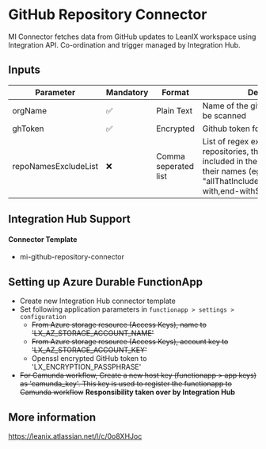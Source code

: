 # GitHub Repository Connector

MI Connector fetches data from GitHub updates to LeanIX workspace using Integration API. Co-ordination and trigger managed by
Integration Hub.

## Inputs


| Parameter          | Mandatory | Format               | Description                                                                                                                                                                       |
| ------------------ | --------- | -------------------- | --------------------------------------------------------------------------------------------------------------------------------------------------------------------------------- |
| orgName            | ✅        | Plain Text           | Name of the github organization to be scanned                                                                                                                                     |
| ghToken            | ✅        | Encrypted            | Github token for repository access                                                                                                                                                |
| repoNamesExcludeList | ❌        | Comma seperated list | List of regex expressions to identify repositories, that should not be included in the scanning result, by their names (eg.: "allThatIncludeThisSubstring,^start-with,end-with$") |


## Integration Hub Support

#### Connector Template

- mi-github-repository-connector

## Setting up Azure Durable FunctionApp

- Create new Integration Hub connector template
- Set following application parameters in `functionapp > settings > configuration`
  - ~~From Azure storage resource (Access Keys), name to 'LX_AZ_STORAGE_ACCOUNT_NAME'~~
  - ~~From Azure storage resource (Access Keys), account key to 'LX_AZ_STORAGE_ACCOUNT_KEY'~~
  - Openssl encrypted GitHub token to 'LX_ENCRYPTION_PASSPHRASE'
- ~~For Camunda workflow, Create a new host key (functionapp > app keys) as 'camunda_key'. This key is used to register the
  functionapp to Camunda workflow~~ **Responsibility taken over by Integration Hub**

## More information

https://leanix.atlassian.net/l/c/0o8XHJoc
